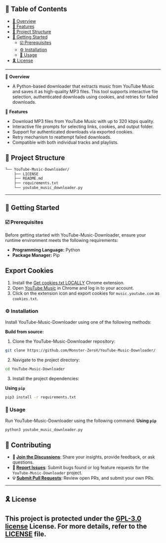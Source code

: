 ## 🔗 Table of Contents

- [📍 Overview](#-overview)
- [👾 Features](#-features)
- [📁 Project Structure](#-project-structure)
- [🚀 Getting Started](#-getting-started)
  - [☑️ Prerequisites](#-prerequisites)
  - [⚙️ Installation](#-installation)
  - [🤖 Usage](#🤖-usage)
- [🎗 License](#-license)

---

📍 **Overview**  
- A Python-based downloader that extracts music from YouTube Music and saves it as high-quality MP3 files. This tool supports interactive file selection, authenticated downloads using cookies, and retries for failed downloads.

👾 **Features**  
- Download MP3 files from YouTube Music with up to 320 kbps quality.
- Interactive file prompts for selecting links, cookies, and output folder.
- Support for authenticated downloads via exported cookies.
- Retry mechanism to reattempt failed downloads.
- Compatible with both individual tracks and playlists.
## 📁 Project Structure

```sh
└── YouTube-Music-Downloader/
    ├── LICENSE
    ├── README.md
    ├── requirements.txt
    └── youtube_music_downloader.py
```



---
## 🚀 Getting Started

### ☑️ Prerequisites

Before getting started with YouTube-Music-Downloader, ensure your runtime environment meets the following requirements:

- **Programming Language:** Python
- **Package Manager:** Pip

## Export Cookies

1. Install the [Get cookies.txt LOCALLY](https://chrome.google.com/webstore/detail/get-cookiestxt-locally/cclelndahbckbenkjhflpdbgdldlbecc?hl=en) Chrome extension.
2. Open [YouTube Music](https://music.youtube.com/) in Chrome and log in to your account.
3. Click on the extension icon and export cookies for `music.youtube.com` as `cookies.txt`.


### ⚙️ Installation

Install YouTube-Music-Downloader using one of the following methods:

**Build from source:**

1. Clone the YouTube-Music-Downloader repository:
```sh
git clone https://github.com/Monster-ZeroX/YouTube-Music-Downloader/
```

2. Navigate to the project directory:
```sh
cd YouTube-Music-Downloader
```

3. Install the project dependencies:


**Using `pip`** &nbsp;

```sh
pip3 install -r requirements.txt
```




### 🤖 Usage
Run YouTube-Music-Downloader using the following command:
**Using `pip`**

```sh
python3 youtube_music_downloader.py
```


## 🔰 Contributing

- **💬 [Join the Discussions](https://github.com/Monster-ZeroX/YouTube-Music-Downloader/discussions)**: Share your insights, provide feedback, or ask questions.
- **🐛 [Report Issues](https://github.com/Monster-ZeroX/YouTube-Music-Downloader/issues)**: Submit bugs found or log feature requests for the `YouTube-Music-Downloader` project.
- **💡 [Submit Pull Requests](https://github.com/Monster-ZeroX/YouTube-Music-Downloader/blob/main/CONTRIBUTING.md)**: Review open PRs, and submit your own PRs.

---

## 🎗 License

This project is protected under the [GPL-3.0 license](https://github.com/Monster-ZeroX/YouTube-Music-Downloader/tree/main?tab=GPL-3.0-1-ov-file#) License. For more details, refer to the [LICENSE](https://github.com/Monster-ZeroX/YouTube-Music-Downloader/tree/main?tab=GPL-3.0-1-ov-file#) file.
---
